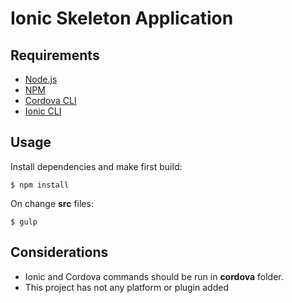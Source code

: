 # Ionic Skeleton Application

## Requirements
- [Node.js](http://nodejs.org)
- [NPM](https://www.npmjs.com/)
- [Cordova CLI](https://cordova.apache.org/docs/en/5.1.1/guide/cli/index.html#link-2)
- [Ionic CLI](http://ionicframework.com/docs/cli/install.html)

## Usage
Install dependencies and make first build:

```
$ npm install
```

On change **src** files:

```
$ gulp
```

## Considerations
- Ionic and Cordova commands should be run in **cordova** folder.
- This project has not any platform or plugin added
